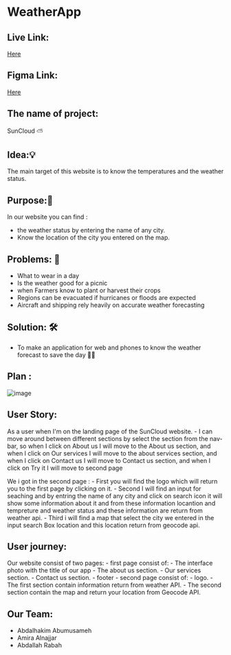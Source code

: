 # WeatherApp


## Live Link:
[Here](https://gsg-fc02.github.io/WeatherApp/)
## Figma Link:
[Here](https://www.figma.com/file/DG5hjc4MhTM6NPr0OKZcp8/final-project?node-id=0%3A1)
## The name of project:
SunCloud ⛅
## Idea:💡

The main target of this website is to know the temperatures and the weather status.

## Purpose:🎯

In our website you can find :

- the weather status by entering the name of any city.
- Know the location of the city you entered on the map.
## Problems: 📌 
- What to wear in a day
- Is the weather good for a picnic
- when  Farmers know to plant or harvest their crops 
- Regions can be evacuated if hurricanes or floods are expected
- Aircraft and shipping rely heavily on accurate weather forecasting
## Solution: 🛠
- To make an application for web and phones to know the weather forecast to save the day 💪🏻

## Plan : 
![image](https://user-images.githubusercontent.com/54447254/114941300-a69d6200-9e4b-11eb-92cc-016aa87362e3.png)


## User Story:
As a user when I'm on the landing page of the SunCloud website.
    - I can move around between different sections by select the section from the nav-bar, so when I click on About us I will move to the About us section, and when I click on Our services I will move to the about services section, and when I click on Contact us I will move to Contact us section, and when I click on Try it I will move to second page

We i got in the second page :
    - First you will find the logo which will return you to the first page by clicking on it.
    - Second I will find an input for seaching and by entring the name of any city and click on search icon it will show some information about it and from these information locantion and tempreture and weather status and these information are return from weather api.
    - Third i will find a map that select the city we entered in the input search Box location and this location return from geocode api.

## User journey:
Our website consist of two pages:
    - first page consist of:
        - The interface photo with the title of our app
        - The about us section.
        - Our services section.
        - Contact us section.
        - footer 
    - second page consist of:
        - logo.
        - The first section contain information return from weather API.
        - The second section contain the map and return your location from Geocode API.


## Our Team:

- Abdalhakim Abumusameh
- Amira Alnajjar
- Abdallah Rabah